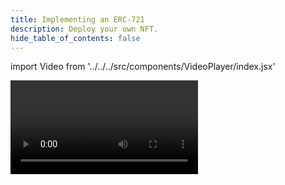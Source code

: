 ```yaml
---
title: Implementing an ERC-721
description: Deploy your own NFT.
hide_table_of_contents: false
---
```


import Video from '../../../src/components/VideoPlayer/index.jsx'

<Video videoId='813635046' title='Implementing an ERC-721 Token' />
